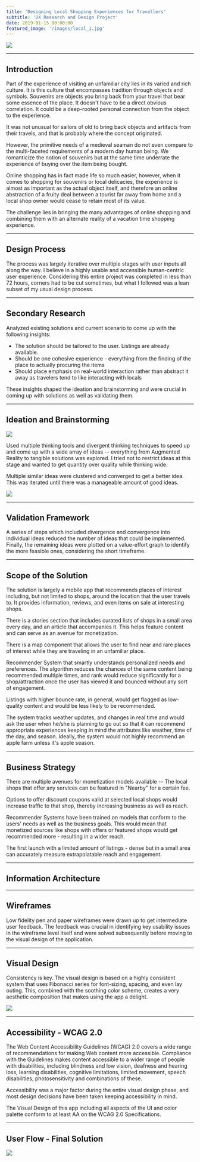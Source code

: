 ```yaml
---
title: 'Designing Local Shopping Experiences for Travellers'
subtitle: 'UX Research and Design Project'
date: 2019-01-15 00:00:00
featured_image: '/images/local_1.jpg'
---
```


![](/images/local_1.jpg)

---

## Introduction

Part of the experience of visiting an unfamiliar city lies in its varied and rich culture. It is this culture that encompasses tradition through objects and symbols. Souvenirs are objects you bring back from your travel that bear some essence of the place. It doesn't have to be a direct obvious correlation. It could be a deep-rooted personal connection from the object to the experience.

It was not unusual for sailors of old to bring back objects and artifacts from their travels, and that is probably where the concept originated. 

However, the primitive needs of a medieval seaman do not even compare to the multi-faceted requirements of a modern day human being. We romanticize the notion of souvenirs but at the same time underrate the experience of buying over the item being bought.

Online shopping has in fact made life so much easier, however, when it comes to shopping for souvenirs or local delicacies, the experience is almost as important as the actual object itself, and therefore an online abstraction of a fruity deal between a tourist far away from home and a local shop owner would cease to retain most of its value.

The challenge lies in bringing the many advantages of online shopping and combining them with an alternate reality of a vacation time shopping experience.

---

## Design Process

The process was largely iterative over multiple stages with user inputs all along the way. I believe in a highly usable and accessible human-centric user experience. Considering this entire project was completed in less than 72 hours, corners had to be cut sometimes, but what I followed was a lean subset of my usual design process.

---

## Secondary Research

Analyzed existing solutions and current scenario to come up with the following insights:

* The solution should be tailored to the user. Listings are already available.
* Should be one cohesive experience - everything from the finding of the place to actually procuring the items
* Should place emphasis on real-world interaction rather than abstract it away as travelers tend to like interacting with locals

These insights shaped the ideation and brainstorming and were crucial in coming up with solutions as well as validating them.

---

## Ideation and Brainstorming

![](/images/local_3.jpg)

Used multiple thinking tools and divergent thinking techniques to speed up and come up with a wide array of ideas -- everything from Augmented Reality to tangible solutions was explored. I tried not to restrict ideas at this stage and wanted to get quantity over quality while thinking wide.

Multiple similar ideas were clustered and converged to get a better idea. This was iterated until there was a manageable amount of good ideas.

![](/images/local_4.jpg)

--- 

## Validation Framework

A series of steps which included divergence and convergence into individual ideas reduced the number of ideas that could be implemented. Finally, the remaining ideas were plotted on a value-effort graph to identify the more feasible ones, considering the short timeframe.

---

## Scope of the Solution

The solution is largely a mobile app that recommends places of interest including, but not limited to shops, around the location that the user travels to. It provides information, reviews, and even items on sale at interesting shops.

There is a stories section that includes curated lists of shops in a small area every day, and an article that accompanies it. This helps feature content and can serve as an avenue for monetization. 

There is a map component that allows the user to find near and rare places of interest while they are traveling in an unfamiliar place.

Recommender System that smartly understands personalized needs and preferences. The algorithm reduces the chances of the same content being recommended multiple times, and rank would reduce significantly for a shop/attraction once the user has viewed it and bounced without any sort of engagement.

Listings with higher bounce rate, in general, would get flagged as low-quality content and would be less likely to be recommended.

The system tracks weather updates, and changes in real time and would ask the user when he/she is planning to go out so that it can recommend appropriate experiences keeping in mind the attributes like weather, time of the day, and season. Ideally, the system would not highly recommend an apple farm unless it's apple season.

---

## Business Strategy

There are multiple avenues for monetization models available -- The local shops that offer any services can be featured in "Nearby" for a certain fee. 

Options to offer discount coupons valid at selected local shops would increase traffic to that shop, thereby increasing business as well as reach.

Recommender Systems have been trained on models that conform to the users' needs as well as the business goals. This would mean that monetized sources like shops with offers or featured shops would get recommended more - resulting in a wider reach.

The first launch with a limited amount of listings  - dense but in a small area can accurately measure extrapolatable reach and engagement.

---

## Information Architecture

---

## Wireframes

Low fidelity pen and paper wireframes were drawn up to get intermediate user feedback. The feedback was crucial in identifying key usability issues in the wireframe level itself and were solved subsequently before moving to the visual design of the application.

---

## Visual Design

Consistency is key. The visual design is based on a highly consistent system that uses Fibonacci series for font-sizing, spacing, and even lay outing. This, combined with the soothing color scheme, creates a very aesthetic composition that makes using the app a delight.

![](/images/local_1.jpg)

---

## Accessibility - WCAG 2.0

The Web Content Accessibility Guidelines (WCAG) 2.0 covers a wide range of recommendations for making Web content more accessible. Compliance with the Guidelines makes content accessible to a wider range of people with disabilities, including blindness and low vision, deafness and hearing loss, learning disabilities, cognitive limitations, limited movement, speech disabilities, photosensitivity and combinations of these.

Accessibility was a major factor during the entire visual design phase, and most design decisions have been taken keeping accessibility in mind.

The Visual Design of this app including all aspects of the UI and color palette conform to at least AA on the WCAG 2.0 Specifications.

---

## User Flow - Final Solution

![](/images/local_2.jpg)